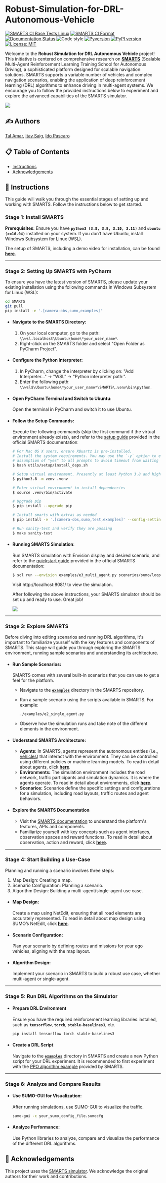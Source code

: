 # Robust-Simulation-for-DRL-Autonomous-Vehicle
[![SMARTS CI Base Tests Linux](https://github.com/huawei-noah/SMARTS/actions/workflows/ci-base-tests-linux.yml/badge.svg?branch=master)](https://github.com/huawei-noah/SMARTS/actions/workflows/ci-base-tests-linux.yml?query=branch%3Amaster) 
[![SMARTS CI Format](https://github.com/huawei-noah/SMARTS/actions/workflows/ci-format.yml/badge.svg?branch=master)](https://github.com/huawei-noah/SMARTS/actions/workflows/ci-format.yml?query=branch%3Amaster)
[![Documentation Status](https://readthedocs.org/projects/smarts/badge/?version=latest)](https://smarts.readthedocs.io/en/latest/?badge=latest)
![Code style](https://img.shields.io/badge/code%20style-black-000000.svg) 
[![Pyversion](https://img.shields.io/pypi/pyversions/smarts.svg)](https://badge.fury.io/py/smarts)
[![PyPI version](https://badge.fury.io/py/smarts.svg)](https://badge.fury.io/py/smarts)
[![License: MIT](https://img.shields.io/badge/License-MIT-yellow.svg)](https://opensource.org/licenses/MIT)

Welcome to the **Robust Simulation for DRL Autonomous Vehicle** project! This initiative is centered on comprehensive research on [**SMARTS**](https://arxiv.org/abs/2010.09776) (Scalable Multi-Agent Reinforcement Learning Training School for Autonomous Driving), a sophisticated platform designed for scalable navigation solutions. SMARTS supports a variable number of vehicles and complex navigation scenarios, enabling the application of deep reinforcement learning (DRL) algorithms to enhance driving in multi-agent systems. We encourage you to follow the provided instructions below to experiment and explore the advanced capabilities of the SMARTS simulator.

![](docs/smarts_envision.gif)

## :writing_hand: Authors
[Tal Amar](https://github.com/Tal-Amar), [Itay Saig](https://github.com/Itay-Saig), [Ido Pascaro](https://github.com/idopasc)

## :clipboard: Table of Contents
  * [Instructions](#bookmark_tabs-Instructions)
  * [Acknowledgements](#speech_balloon-Acknowledgements)


## :bookmark_tabs: Instructions
This guide will walk you through the essential stages of setting up and working with SMARTS. Follow the instructions below to get started.

### Stage 1: Install SMARTS

**Prerequisites:** Ensure you have **`python3 (3.8, 3.9, 3.10, 3.11)`** and **`ubuntu (>=16.04)`** installed on your system. If you don’t have Ubuntu, install Windows Subsystem for Linux (WSL).

The setup of SMARTS, including a demo video for installation, can be found [**here**](https://smarts.readthedocs.io/en/latest/setup.html).

---

### Stage 2: Setting Up SMARTS with PyCharm

To ensure you have the latest version of SMARTS, please update your existing installation using the following commands in Windows Subsystem for Linux (WSL):

```bash
cd SMARTS
git pull
pip install -e '.[camera-obs,sumo,examples]'
```

- #### Navigate to the SMARTS Directory:

  1. On your local computer, go to the path: `\\wsl.localhost\Ubuntu\home\*your_user_name*`.
  2. Right-click on the SMARTS folder and select "Open Folder as PyCharm Project".

- #### Configure the Python Interpreter:

  1. In PyCharm, change the interpreter by clicking on: "Add Interpreter…" → "WSL" → "Python interpreter path:".
  2. Enter the following path: `\\wsl$\Ubuntu\home\*your_user_name*\SMARTS\.venv\bin\python`.

- #### Open PyCharm Terminal and Switch to Ubuntu:
  
  Open the terminal in PyCharm and switch it to use Ubuntu.
  
- #### Follow the Setup Commands:

  Execute the following commands (skip the first command if the virtual environment already exists), and refer to the [setup guide](https://smarts.readthedocs.io/en/latest/setup.html#development) provided in the official SMARTS documentation:

  ```bash
  # For Mac OS X users, ensure XQuartz is pre-installed.
  # Install the system requirements. You may use the `-y` option to enable automatic
  # assumption of "yes" to all prompts to avoid timeout from waiting for user input
  $ bash utils/setup/install_deps.sh

  # Setup virtual environment. Presently at least Python 3.8 and higher is officially supported
  $ python3.8 -m venv .venv

  # Enter virtual environment to install dependencies
  $ source .venv/bin/activate

  # Upgrade pip
  $ pip install --upgrade pip

  # Install smarts with extras as needed
  $ pip install -e '.[camera-obs,sumo,test,examples]' --config-settings editable_mode=strict

  # Run sanity-test and verify they are passing
  $ make sanity-test
  ```

- #### Running SMARTS Simulation:
  Run SMARTS simulation with Envision display and desired scenario, and refer to the [quickstart guide](https://smarts.readthedocs.io/en/latest/quickstart.html) provided in the official SMARTS documentation:

  ```bash
  $ scl run --envision examples/e3_multi_agent.py scenarios/sumo/loop
  ```
  
  Visit http://localhost:8081/ to view the simulation.

  After following the above instructions, your SMARTS simulator should be set up and ready to use. Great job!

  ![](docs/loop_scenario_example.png)

---

### Stage 3: Explore SMARTS

Before diving into editing scenarios and running DRL algorithms, it's important to familiarize yourself with the key features and components of SMARTS. This stage will guide you through exploring the SMARTS environment, running sample scenarios and understanding its architecture.

- #### Run Sample Scenarios:

  SMARTS comes with several built-in scenarios that you can use to get a feel for the platform.
  - Navigate to the [**`examples`**](https://github.com/huawei-noah/SMARTS/tree/master/examples) directory in the SMARTS repository.
  - Run a sample scenario using the scripts available in SMARTS. For example:

    ```bash
    ./examples/e2_single_agent.py
    ```

  - Observe how the simulation runs and take note of the different elements in the environment.

- #### Understand SMARTS Architecture:

  - **Agents:** In SMARTS, agents represent the autonomous entities (i.e., [vehicles](https://smarts.readthedocs.io/en/latest/sim/vehicle.html)) that interact with the environment. They can be controlled using different policies or machine learning models. To read in detail about agents, click [**here**](https://smarts.readthedocs.io/en/latest/sim/agent.html).
  - **Environments:** The simulation environment includes the road network, traffic participants and simulation dynamics. It is where the agents operate. To read in detail about environments, click [**here**](https://smarts.readthedocs.io/en/latest/sim/env.html).
  - **Scenarios:** Scenarios define the specific settings and configurations for a simulation, including road layouts, traffic routes and agent behaviors.

- #### Explore the SMARTS Documentation
  - Visit the [SMARTS documentation](https://smarts.readthedocs.io/en/latest/) to understand the platform's features, APIs and components.
  - Familiarize yourself with key concepts such as agent interfaces, observation spaces and reward functions. To read in detail about observation, action and reward, click [**here**](https://smarts.readthedocs.io/en/latest/sim/obs_action_reward.html).

---

### Stage 4: Start Building a Use-Case

Planning and running a scenario involves three steps:
1. Map Design: Creating a map.
2. Scenario Configuration: Planning a scenario.
3. Algorithm Design: Building a multi-agent/single-agent use case.

- #### Map Design:

  Create a map using NetEdit, ensuring that all road elements are accurately represented. To read in detail about map design using SUMO’s NetEdit, click [**here**](https://smarts.readthedocs.io/en/latest/sim/scenario_studio.html#create-a-sumo-map).

- #### Scenario Configuration:

  Plan your scenario by defining routes and missions for your ego vehicles, aligning with the map layout.

- #### Algorithm Design:

  Implement your scenario in SMARTS to build a robust use case, whether multi-agent or single-agent.

---

### Stage 5: Run DRL Algorithms on the Simulator

- #### Prepare DRL Environment

  Ensure you have the required reinforcement learning libraries installed, such as **`tensorflow`**, **`torch`**, **`stable-baselines3`**, etc.

  ```bash
  pip install tensorflow torch stable-baselines3
  ```

- #### Create a DRL Script
  Navigate to the [**`examples`**](https://github.com/huawei-noah/SMARTS/tree/master/examples) directory in SMARTS and create a new Python script for your DRL experiment. It is recommended to first experiment with the [PPO algorithm example](https://github.com/huawei-noah/SMARTS/blob/master/examples/e12_rllib/ppo_example.py) provided by SMARTS.

---

### Stage 6: Analyze and Compare Results

- #### Use SUMO-GUI for Visualization:
  After running simulations, use SUMO-GUI to visualize the traffic.
    
  ```bash
  sumo-gui -c your_sumo_config_file.sumocfg
  ```

- #### Analyze Performance:
  Use Python libraries to analyze, compare and visualize the performance of the different DRL algorithms.

## :speech_balloon: Acknowledgements

This project uses the [SMARTS simulator](https://github.com/huawei-noah/SMARTS). We acknowledge the original authors for their work and contributions.
